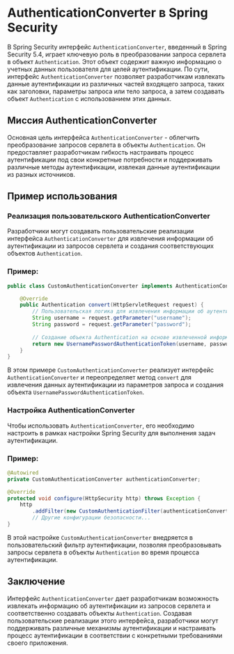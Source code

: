 # AuthenticationConverter в Spring Security

В Spring Security интерфейс `AuthenticationConverter`, введенный в Spring Security 5.4, играет ключевую роль в преобразовании запроса сервлета в объект `Authentication`. Этот объект содержит важную информацию о учетных данных пользователя для целей аутентификации. По сути, интерфейс `AuthenticationConverter` позволяет разработчикам извлекать данные аутентификации из различных частей входящего запроса, таких как заголовки, параметры запроса или тело запроса, а затем создавать объект `Authentication` с использованием этих данных.

## Миссия AuthenticationConverter

Основная цель интерфейса `AuthenticationConverter` - облегчить преобразование запросов сервлета в объекты `Authentication`. Он предоставляет разработчикам гибкость настраивать процесс аутентификации под свои конкретные потребности и поддерживать различные методы аутентификации, извлекая данные аутентификации из разных источников.

## Пример использования

### Реализация пользовательского AuthenticationConverter

Разработчики могут создавать пользовательские реализации интерфейса `AuthenticationConverter` для извлечения информации об аутентификации из запросов сервлета и создания соответствующих объектов `Authentication`.

### Пример:

```java
public class CustomAuthenticationConverter implements AuthenticationConverter {

    @Override
    public Authentication convert(HttpServletRequest request) {
        // Пользовательская логика для извлечения информации об аутентификации из запроса
        String username = request.getParameter("username");
        String password = request.getParameter("password");
        
        // Создание объекта Authentication на основе извлеченной информации
        return new UsernamePasswordAuthenticationToken(username, password);
    }
}
```

В этом примере `CustomAuthenticationConverter` реализует интерфейс `AuthenticationConverter` и переопределяет метод `convert` для извлечения данных аутентификации из параметров запроса и создания объекта `UsernamePasswordAuthenticationToken`.

### Настройка AuthenticationConverter

Чтобы использовать `AuthenticationConverter`, его необходимо настроить в рамках настройки Spring Security для выполнения задач аутентификации.

### Пример:

```java
@Autowired
private CustomAuthenticationConverter authenticationConverter;

@Override
protected void configure(HttpSecurity http) throws Exception {
    http
        .addFilter(new CustomAuthenticationFilter(authenticationConverter))
        // Другие конфигурации безопасности...
}
```

В этой настройке `CustomAuthenticationConverter` внедряется в пользовательский фильтр аутентификации, позволяя преобразовывать запросы сервлета в объекты `Authentication` во время процесса аутентификации.

## Заключение

Интерфейс `AuthenticationConverter` дает разработчикам возможность извлекать информацию об аутентификации из запросов сервлета и соответственно создавать объекты `Authentication`. Создавая пользовательские реализации этого интерфейса, разработчики могут поддерживать различные механизмы аутентификации и настраивать процесс аутентификации в соответствии с конкретными требованиями своего приложения.